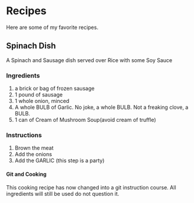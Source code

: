 # Recipes

Here are some of my favorite recipes.

## Spinach Dish

A Spinach and Sausage dish served over Rice with some Soy Sauce

### Ingredients
1. a brick or bag of frozen sausage
1. 1 pound of sausage
1. 1 whole onion, minced
1. A whole BULB of Garlic. No joke, a whole BULB. Not a freaking clove, a BULB.
1. 1 can of Cream of Mushroom Soup(avoid cream of truffle)

### Instructions

1. Brown the meat
1. Add the onions
1. Add the GARLIC (this step is a party)

#### Git and Cooking
This cooking recipe has now changed into a git instruction course. All ingredients will still be used do not question it.